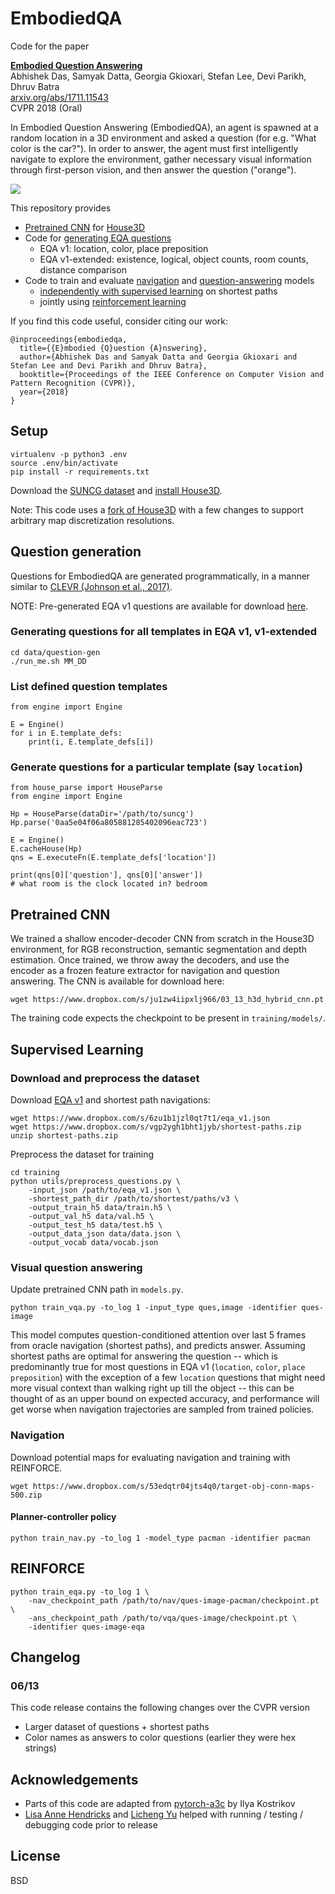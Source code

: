 # EmbodiedQA

Code for the paper

**[Embodied Question Answering][1]**  
Abhishek Das, Samyak Datta, Georgia Gkioxari, Stefan Lee, Devi Parikh, Dhruv Batra  
[arxiv.org/abs/1711.11543][2]  
CVPR 2018 (Oral)

In Embodied Question Answering (EmbodiedQA), an agent is spawned at a random location in a 3D environment and asked a question (for e.g. "What color is the car?"). In order to answer, the agent must first intelligently navigate to explore the environment, gather necessary visual information through first-person vision, and then answer the question ("orange").

![](https://i.imgur.com/jeI7bxm.jpg)

This repository provides

- [Pretrained CNN](#pretrained-cnn) for [House3D][house3d]
- Code for [generating EQA questions](#question-generation)
    - EQA v1: location, color, place preposition
    - EQA v1-extended: existence, logical, object counts, room counts, distance comparison
- Code to train and evaluate [navigation](#navigation) and [question-answering](#visual-question-answering) models
    - [independently with supervised learning](#supervised-learning) on shortest paths
    - jointly using [reinforcement learning](#reinforce)

If you find this code useful, consider citing our work:

```
@inproceedings{embodiedqa,
  title={{E}mbodied {Q}uestion {A}nswering},
  author={Abhishek Das and Samyak Datta and Georgia Gkioxari and Stefan Lee and Devi Parikh and Dhruv Batra},
  booktitle={Proceedings of the IEEE Conference on Computer Vision and Pattern Recognition (CVPR)},
  year={2018}
}
```

## Setup

```
virtualenv -p python3 .env
source .env/bin/activate
pip install -r requirements.txt
```

Download the [SUNCG dataset](https://github.com/facebookresearch/House3D/blob/master/INSTRUCTION.md#usage-instructions) and [install House3D](https://github.com/facebookresearch/House3D/tree/master/renderer#rendering-code-of-house3d).

Note: This code uses a [fork of House3D](https://github.com/abhshkdz/house3d) with a few changes to support arbitrary map discretization resolutions.

## Question generation

Questions for EmbodiedQA are generated programmatically, in a manner similar to [CLEVR (Johnson et al., 2017)][clevr].

NOTE: Pre-generated EQA v1 questions are available for download [here][eqav1].

### Generating questions for all templates in EQA v1, v1-extended

```
cd data/question-gen
./run_me.sh MM_DD
```

### List defined question templates

```
from engine import Engine

E = Engine()
for i in E.template_defs:
    print(i, E.template_defs[i])
```

### Generate questions for a particular template (say `location`)

```
from house_parse import HouseParse
from engine import Engine

Hp = HouseParse(dataDir='/path/to/suncg')
Hp.parse('0aa5e04f06a805881285402096eac723')

E = Engine()
E.cacheHouse(Hp)
qns = E.executeFn(E.template_defs['location'])

print(qns[0]['question'], qns[0]['answer'])
# what room is the clock located in? bedroom

```

## Pretrained CNN

We trained a shallow encoder-decoder CNN from scratch in the House3D environment,
for RGB reconstruction, semantic segmentation and depth estimation.
Once trained, we throw away the decoders, and use the encoder as a frozen feature
extractor for navigation and question answering. The CNN is available for download here:

`wget https://www.dropbox.com/s/ju1zw4iipxlj966/03_13_h3d_hybrid_cnn.pt`

The training code expects the checkpoint to be present in `training/models/`.

## Supervised Learning

### Download and preprocess the dataset

Download [EQA v1][eqav1] and shortest path navigations:

```
wget https://www.dropbox.com/s/6zu1b1jzl0qt7t1/eqa_v1.json
wget https://www.dropbox.com/s/vgp2ygh1bht1jyb/shortest-paths.zip
unzip shortest-paths.zip
```

Preprocess the dataset for training


```
cd training
python utils/preprocess_questions.py \
    -input_json /path/to/eqa_v1.json \
    -shortest_path_dir /path/to/shortest/paths/v3 \
    -output_train_h5 data/train.h5 \
    -output_val_h5 data/val.h5 \
    -output_test_h5 data/test.h5 \
    -output_data_json data/data.json \
    -output_vocab data/vocab.json
```

### Visual question answering

Update pretrained CNN path in `models.py`.

`python train_vqa.py -to_log 1 -input_type ques,image -identifier ques-image`

This model computes question-conditioned attention over last 5 frames from oracle navigation (shortest paths),
and predicts answer. Assuming shortest paths are optimal for answering the question -- which is predominantly
true for most questions in EQA v1 (`location`, `color`, `place preposition`) with the
exception of a few `location` questions that might need more visual context than walking right up till the object --
this can be thought of as an upper bound on expected accuracy, and performance will get worse when navigation
trajectories are sampled from trained policies.

### Navigation

Download potential maps for evaluating navigation and training with REINFORCE.

```
wget https://www.dropbox.com/s/53edqtr04jts4q0/target-obj-conn-maps-500.zip
```

#### Planner-controller policy

`python train_nav.py -to_log 1 -model_type pacman -identifier pacman`

## REINFORCE

```
python train_eqa.py -to_log 1 \
    -nav_checkpoint_path /path/to/nav/ques-image-pacman/checkpoint.pt \
    -ans_checkpoint_path /path/to/vqa/ques-image/checkpoint.pt \
    -identifier ques-image-eqa
```

## Changelog

### 06/13

This code release contains the following changes over the CVPR version

- Larger dataset of questions + shortest paths
- Color names as answers to color questions (earlier they were hex strings)

## Acknowledgements

- Parts of this code are adapted from [pytorch-a3c][pytorch-a3c] by Ilya Kostrikov
- [Lisa Anne Hendricks](https://people.eecs.berkeley.edu/~lisa_anne/) and [Licheng Yu](http://www.cs.unc.edu/~licheng/)
helped with running / testing / debugging code prior to release

## License

BSD

[1]: https://embodiedqa.org
[2]: https://arxiv.org/abs/1711.11543
[house3d]: https://github.com/facebookresearch/house3d
[dijkstar]: https://bitbucket.org/wyatt/dijkstar
[pytorch-a3c]: https://github.com/ikostrikov/pytorch-a3c
[eqav1]: https://embodiedqa.org/data
[clevr]: https://github.com/facebookresearch/clevr-dataset-gen
